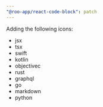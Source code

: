 ```yaml
---
"@roo-app/react-code-block": patch
---
```


Adding the following icons:

- jsx
- tsx
- swift
- kotlin
- objectivec
- rust
- graphql
- go
- markdown
- python

